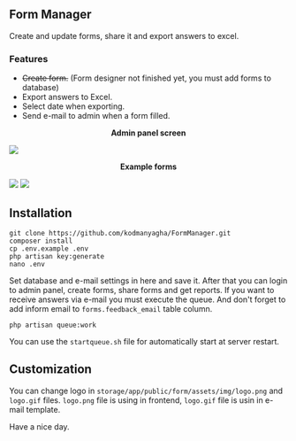 ## Form Manager

Create and update forms, share it and export answers to excel.

### Features
- ~~Create form.~~ (Form designer not finished yet, you must add forms to database)
- Export answers to Excel.
- Select date when exporting.
- Send e-mail to admin when a form filled.

<div align="center"><strong>Admin panel screen</strong></div>

![](https://image.nixarsoft.com/di/KNE9/Screen_Shot_2021-01-15_at_10.png)

<div align="center"><strong>Example forms</strong></div>

![](https://image.nixarsoft.com/di/RKRJ/Screen_Shot_2021-01-15_at_10.png)
![](https://image.nixarsoft.com/di/DJRM/Screen_Shot_2021-01-15_at_10.png)

## Installation


```
git clone https://github.com/kodmanyagha/FormManager.git
composer install
cp .env.example .env
php artisan key:generate
nano .env 
```

Set database and e-mail settings in here and save it. After that you can login to admin panel, create forms, share forms and get reports. If you want to receive answers via e-mail you must execute the queue. And don't forget to add inform email to `forms.feedback_email` table column. 

```
php artisan queue:work
```

You can use the `startqueue.sh` file for automatically start at server restart.

## Customization

You can change logo in `storage/app/public/form/assets/img/logo.png` and `logo.gif` files. `logo.png` file is using in frontend, `logo.gif` file is usin in e-mail template.

Have a nice day.



